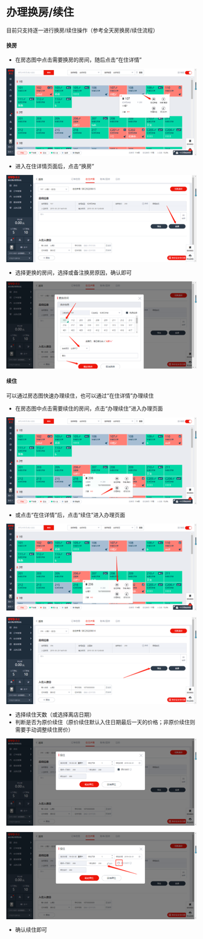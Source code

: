 # 办理换房/续住

目前只支持逐一进行换房/续住操作（参考全天房换房/续住流程）

#### 换房

* 在房态图中点击需要换房的房间，随后点击“在住详情”

![](../../../.gitbook/assets/image%20%28380%29.png)

* 进入在住详情页面后，点击“换房”

![](../../../.gitbook/assets/image%20%28138%29.png)

* 选择更换的房间，选择或备注换房原因，确认即可

![](../../../.gitbook/assets/image%20%28547%29.png)

#### 续住

可以通过房态图快速办理续住，也可以通过“在住详情”办理续住

* 在房态图中点击需要续住的房间，点击“办理续住”进入办理页面

![](../../../.gitbook/assets/image%20%28433%29.png)

* 或点击“在住详情”后，点击“续住”进入办理页面

![](../../../.gitbook/assets/image%20%28103%29.png)

![](../../../.gitbook/assets/image%20%28212%29.png)

* 选择续住天数（或选择离店日期）
* 判断是否为原价续住（原价续住默认入住日期最后一天的价格；非原价续住则需要手动调整续住房价）

![](../../../.gitbook/assets/image%20%2881%29.png)

![](../../../.gitbook/assets/image%20%28819%29.png)

* 确认续住即可

